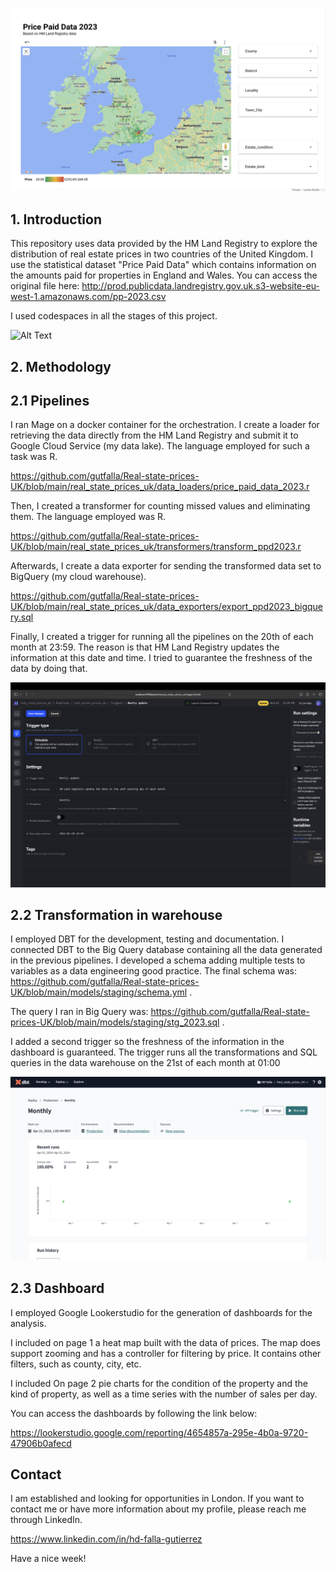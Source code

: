 ![Alt Text](res/Untitled.png)

## 1. Introduction

This repository uses data provided by the HM Land Registry to explore the distribution of real estate prices in two countries of the United Kingdom. I use the statistical dataset "Price Paid Data" which contains information on the amounts paid for properties in England and Wales. You can access the original file here: http://prod.publicdata.landregistry.gov.uk.s3-website-eu-west-1.amazonaws.com/pp-2023.csv

I used codespaces in all the stages of this project.


![Alt Text](res/Mage_VS.gif)


## 2. Methodology

## 2.1 Pipelines

I ran Mage on a docker container for the orchestration. I create a loader for retrieving the data directly from the HM Land Registry and submit it to Google Cloud Service (my data lake). The language employed for such a task was R.

https://github.com/gutfalla/Real-state-prices-UK/blob/main/real_state_prices_uk/data_loaders/price_paid_data_2023.r

Then, I created a transformer for counting missed values and eliminating them. The language employed was R.

https://github.com/gutfalla/Real-state-prices-UK/blob/main/real_state_prices_uk/transformers/transform_ppd2023.r

Afterwards, I create a data exporter for sending the transformed data set to BigQuery (my cloud warehouse).

https://github.com/gutfalla/Real-state-prices-UK/blob/main/real_state_prices_uk/data_exporters/export_ppd2023_bigquery.sql

Finally, I created a trigger for running all the pipelines on the 20th of each month at 23:59. The reason is that HM Land Registry updates the information at this date and time. I tried to guarantee the freshness of the data by doing that.


![Alt Text](res/Mage_trigger.png)


## 2.2 Transformation in warehouse

I employed DBT for the development, testing and documentation. I connected DBT to the Big Query database containing all the data generated in the previous pipelines. I developed a schema adding multiple tests to variables as a data engineering good practice. The final schema was: https://github.com/gutfalla/Real-state-prices-UK/blob/main/models/staging/schema.yml .

The query I ran in Big Query was: https://github.com/gutfalla/Real-state-prices-UK/blob/main/models/staging/stg_2023.sql .

I added a second trigger so the freshness of the information in the dashboard is guaranteed. The trigger runs all the transformations and SQL queries in the data warehouse on the 21st of each month at 01:00


![Alt Text](res/DBT.png)


## 2.3 Dashboard

I employed Google Lookerstudio for the generation of dashboards for the analysis.

I included on page 1 a heat map built with the data of prices. The map does support zooming and has a controller for filtering by price. It contains other filters, such as county, city, etc.

I included On page 2 pie charts for the condition of the property and the kind of property, as well as a time series with the number of sales per day.

You can access the dashboards by following the link below: 

https://lookerstudio.google.com/reporting/4654857a-295e-4b0a-9720-47906b0afecd

## Contact

I am established and looking for opportunities in London. If you want to contact me or have more information about my profile, please reach me through LinkedIn.

https://www.linkedin.com/in/hd-falla-gutierrez

Have a nice week!
